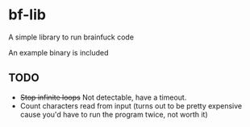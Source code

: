 # bf-lib

A simple library to run brainfuck code

An example binary is included

## TODO

- ~~Stop infinite loops~~ Not detectable, have a timeout.
- Count characters read from input (turns out to be pretty expensive cause you'd have to run the program twice, not worth it)
